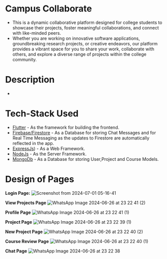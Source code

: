 # Campus Collaborate

- This is a dynamic collaborative platform designed for college students to showcase their projects, foster meaningful collaborations, and connect with like-minded peers. 
- Whether you are working on innovative software applications, groundbreaking research projects, or creative endeavors, our platform provides a vibrant space for you to share your work, collaborate with others, and explore a diverse range of projects within the college community.

# Description
- 

# Tech-Stack Used
- [Flutter](https://flutter.dev/) - As the framework for building the frontend.
- [Firebase/Firestore](https://firebase.google.com/) - As a Database for storing Chat Messages and for Real Time Messaging as the updates to Firestore are automatically reflected in the app.
- [ExpressJs](https://expressjs.com/)) - As a Web Framework.
- [NodeJs](https://nodejs.org/en) - As the Server Framework.
- [MongoDb](https://www.mongodb.com/) - As a Database for storing User,Project and Course Models.
 

# Design of Pages

**Login Page:**
![Screenshot from 2024-07-01 05-16-41](https://github.com/involk-secure-1609/Campus-Collaborate_Kevin/assets/133996079/ec1191da-f076-4e79-a490-1e14865827cf)


**View Projects Page**
![WhatsApp Image 2024-06-26 at 23 22 41 (2)](https://github.com/involk-secure-1609/Campus-Collaborate_Kevin/assets/133996079/ddd3709a-056f-47e1-aaa1-c7cc98280562)

**Profile Page**
![WhatsApp Image 2024-06-26 at 23 22 41 (1)](https://github.com/involk-secure-1609/Campus-Collaborate_Kevin/assets/133996079/ef76e82b-cfa8-483f-9118-f0588ad2000d)

**Project Page**
![WhatsApp Image 2024-06-26 at 23 22 39 (1)](https://github.com/involk-secure-1609/Campus-Collaborate_Kevin/assets/133996079/a2aae32a-bb29-45d7-b449-bd7ecd226926)

**New Project Page**
![WhatsApp Image 2024-06-26 at 23 22 40 (2)](https://github.com/involk-secure-1609/Campus-Collaborate_Kevin/assets/133996079/7e6698f3-35d3-4d8e-8c62-a94984c8eaf9)

**Course Review Page**
![WhatsApp Image 2024-06-26 at 23 22 40 (1)](https://github.com/involk-secure-1609/Campus-Collaborate_Kevin/assets/133996079/5821df34-0fba-447c-927b-2608d13d99e2)

**Chat Page**
![WhatsApp Image 2024-06-26 at 23 22 38](https://github.com/involk-secure-1609/Campus-Collaborate_Kevin/assets/133996079/766e3e6d-a6c8-4843-b2d1-70c61181b66e)

